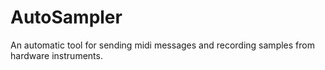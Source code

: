 # AutoSampler
An automatic tool for sending midi messages and recording samples from hardware instruments. 
